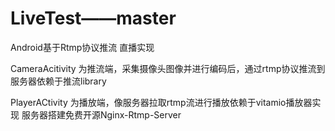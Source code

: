 # LiveTest——master
Android基于Rtmp协议推流 直播实现

CameraAcitivity 为推流端，采集摄像头图像并进行编码后，通过rtmp协议推流到服务器依赖于推流library

PlayerACtivity 为播放端，像服务器拉取rtmp流进行播放依赖于vitamio播放器实现
服务器搭建免费开源Nginx-Rtmp-Server
 



